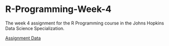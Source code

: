 # R-Programming-Week-4
The week 4 assignment for the R Programming course in the Johns Hopkins Data Science Specialization.

[Assignment Data](https://d396qusza40orc.cloudfront.net/rprog%2Fdata%2FProgAssignment3-data.zip)
